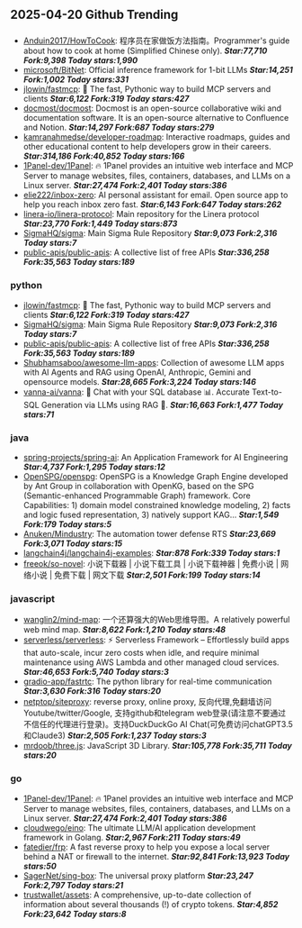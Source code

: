 ## 2025-04-20 Github Trending

### 
* [Anduin2017/HowToCook](https://github.com/Anduin2017/HowToCook): 程序员在家做饭方法指南。Programmer's guide about how to cook at home (Simplified Chinese only). ***Star:77,710 Fork:9,398 Today stars:1,990***
* [microsoft/BitNet](https://github.com/microsoft/BitNet): Official inference framework for 1-bit LLMs ***Star:14,251 Fork:1,002 Today stars:331***
* [jlowin/fastmcp](https://github.com/jlowin/fastmcp): 🚀 The fast, Pythonic way to build MCP servers and clients ***Star:6,122 Fork:319 Today stars:427***
* [docmost/docmost](https://github.com/docmost/docmost): Docmost is an open-source collaborative wiki and documentation software. It is an open-source alternative to Confluence and Notion. ***Star:14,297 Fork:687 Today stars:279***
* [kamranahmedse/developer-roadmap](https://github.com/kamranahmedse/developer-roadmap): Interactive roadmaps, guides and other educational content to help developers grow in their careers. ***Star:314,186 Fork:40,852 Today stars:166***
* [1Panel-dev/1Panel](https://github.com/1Panel-dev/1Panel): 🔥 1Panel provides an intuitive web interface and MCP Server to manage websites, files, containers, databases, and LLMs on a Linux server. ***Star:27,474 Fork:2,401 Today stars:386***
* [elie222/inbox-zero](https://github.com/elie222/inbox-zero): AI personal assistant for email. Open source app to help you reach inbox zero fast. ***Star:6,143 Fork:647 Today stars:262***
* [linera-io/linera-protocol](https://github.com/linera-io/linera-protocol): Main repository for the Linera protocol ***Star:23,770 Fork:1,449 Today stars:873***
* [SigmaHQ/sigma](https://github.com/SigmaHQ/sigma): Main Sigma Rule Repository ***Star:9,073 Fork:2,316 Today stars:7***
* [public-apis/public-apis](https://github.com/public-apis/public-apis): A collective list of free APIs ***Star:336,258 Fork:35,563 Today stars:189***

### python
* [jlowin/fastmcp](https://github.com/jlowin/fastmcp): 🚀 The fast, Pythonic way to build MCP servers and clients ***Star:6,122 Fork:319 Today stars:427***
* [SigmaHQ/sigma](https://github.com/SigmaHQ/sigma): Main Sigma Rule Repository ***Star:9,073 Fork:2,316 Today stars:7***
* [public-apis/public-apis](https://github.com/public-apis/public-apis): A collective list of free APIs ***Star:336,258 Fork:35,563 Today stars:189***
* [Shubhamsaboo/awesome-llm-apps](https://github.com/Shubhamsaboo/awesome-llm-apps): Collection of awesome LLM apps with AI Agents and RAG using OpenAI, Anthropic, Gemini and opensource models. ***Star:28,665 Fork:3,224 Today stars:146***
* [vanna-ai/vanna](https://github.com/vanna-ai/vanna): 🤖 Chat with your SQL database 📊. Accurate Text-to-SQL Generation via LLMs using RAG 🔄. ***Star:16,663 Fork:1,477 Today stars:71***

### java
* [spring-projects/spring-ai](https://github.com/spring-projects/spring-ai): An Application Framework for AI Engineering ***Star:4,737 Fork:1,295 Today stars:12***
* [OpenSPG/openspg](https://github.com/OpenSPG/openspg): OpenSPG is a Knowledge Graph Engine developed by Ant Group in collaboration with OpenKG, based on the SPG (Semantic-enhanced Programmable Graph) framework. Core Capabilities: 1) domain model constrained knowledge modeling, 2) facts and logic fused representation, 3) natively support KAG... ***Star:1,549 Fork:179 Today stars:5***
* [Anuken/Mindustry](https://github.com/Anuken/Mindustry): The automation tower defense RTS ***Star:23,669 Fork:3,071 Today stars:15***
* [langchain4j/langchain4j-examples](https://github.com/langchain4j/langchain4j-examples):  ***Star:878 Fork:339 Today stars:1***
* [freeok/so-novel](https://github.com/freeok/so-novel): 小说下载器 | 小说下载工具 | 小说下载神器 | 免费小说 | 网络小说 | 免费下载 | 网文下载 ***Star:2,501 Fork:199 Today stars:14***

### javascript
* [wanglin2/mind-map](https://github.com/wanglin2/mind-map): 一个还算强大的Web思维导图。A relatively powerful web mind map. ***Star:8,622 Fork:1,210 Today stars:48***
* [serverless/serverless](https://github.com/serverless/serverless): ⚡ Serverless Framework – Effortlessly build apps that auto-scale, incur zero costs when idle, and require minimal maintenance using AWS Lambda and other managed cloud services. ***Star:46,653 Fork:5,740 Today stars:3***
* [gradio-app/fastrtc](https://github.com/gradio-app/fastrtc): The python library for real-time communication ***Star:3,630 Fork:316 Today stars:20***
* [netptop/siteproxy](https://github.com/netptop/siteproxy): reverse proxy, online proxy, 反向代理,免翻墙访问Youtube/twitter/Google, 支持github和telegram web登录(请注意不要通过不信任的代理进行登录)。支持DuckDuckGo AI Chat(可免费访问chatGPT3.5和Claude3) ***Star:2,505 Fork:1,237 Today stars:3***
* [mrdoob/three.js](https://github.com/mrdoob/three.js): JavaScript 3D Library. ***Star:105,778 Fork:35,711 Today stars:20***

### go
* [1Panel-dev/1Panel](https://github.com/1Panel-dev/1Panel): 🔥 1Panel provides an intuitive web interface and MCP Server to manage websites, files, containers, databases, and LLMs on a Linux server. ***Star:27,474 Fork:2,401 Today stars:386***
* [cloudwego/eino](https://github.com/cloudwego/eino): The ultimate LLM/AI application development framework in Golang. ***Star:2,967 Fork:211 Today stars:49***
* [fatedier/frp](https://github.com/fatedier/frp): A fast reverse proxy to help you expose a local server behind a NAT or firewall to the internet. ***Star:92,841 Fork:13,923 Today stars:50***
* [SagerNet/sing-box](https://github.com/SagerNet/sing-box): The universal proxy platform ***Star:23,247 Fork:2,797 Today stars:21***
* [trustwallet/assets](https://github.com/trustwallet/assets): A comprehensive, up-to-date collection of information about several thousands (!) of crypto tokens. ***Star:4,852 Fork:23,642 Today stars:8***
